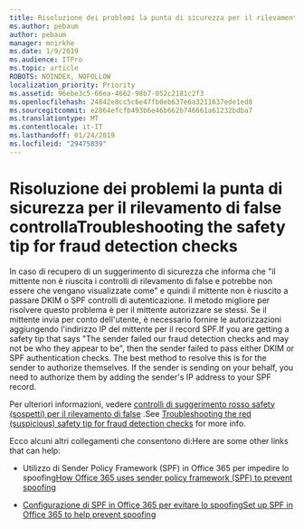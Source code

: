 ```yaml
---
title: Risoluzione dei problemi la punta di sicurezza per il rilevamento di false controlla
ms.author: pebaum
author: pebaum
manager: mnirkhe
ms.date: 1/9/2019
ms.audience: ITPro
ms.topic: article
ROBOTS: NOINDEX, NOFOLLOW
localization_priority: Priority
ms.assetid: 96ebe3c5-66ea-4662-98b7-052c2181c2f3
ms.openlocfilehash: 24842e8cc5c6e47fb0eb637e6a3211637ede1ed8
ms.sourcegitcommit: e2864efcfb493b6e46b662b746661a61232bdba7
ms.translationtype: MT
ms.contentlocale: it-IT
ms.lasthandoff: 01/24/2019
ms.locfileid: "29475839"
---
```

# <a name="troubleshooting-the-safety-tip-for-fraud-detection-checks"></a><span data-ttu-id="73121-102">Risoluzione dei problemi la punta di sicurezza per il rilevamento di false controlla</span><span class="sxs-lookup"><span data-stu-id="73121-102">Troubleshooting the safety tip for fraud detection checks</span></span>

<span data-ttu-id="73121-p101">In caso di recupero di un suggerimento di sicurezza che informa che "il mittente non è riuscita i controlli di rilevamento di false e potrebbe non essere che vengano visualizzate come" e quindi il mittente non è riuscito a passare DKIM o SPF controlli di autenticazione. Il metodo migliore per risolvere questo problema è per il mittente autorizzare se stessi. Se il mittente invia per conto dell'utente, è necessario fornire le autorizzazioni aggiungendo l'indirizzo IP del mittente per il record SPF.</span><span class="sxs-lookup"><span data-stu-id="73121-p101">If you are getting a safety tip that says "The sender failed our fraud detection checks and may not be who they appear to be", then the sender failed to pass either DKIM or SPF authentication checks. The best method to resolve this is for the sender to authorize themselves. If the sender is sending on your behalf, you need to authorize them by adding the sender's IP address to your SPF record.</span></span>
  
<span data-ttu-id="73121-106">Per ulteriori informazioni, vedere [controlli di suggerimento rosso safety (sospetti) per il rilevamento di false](https://blogs.msdn.microsoft.com/tzink/2016/11/02/troubleshooting-the-red-suspicious-safety-tip-for-fraud-detection-checks/) .</span><span class="sxs-lookup"><span data-stu-id="73121-106">See [Troubleshooting the red (suspicious) safety tip for fraud detection checks](https://blogs.msdn.microsoft.com/tzink/2016/11/02/troubleshooting-the-red-suspicious-safety-tip-for-fraud-detection-checks/) for more info.</span></span> 
  
<span data-ttu-id="73121-107">Ecco alcuni altri collegamenti che consentono di:</span><span class="sxs-lookup"><span data-stu-id="73121-107">Here are some other links that can help:</span></span>
  
- <span data-ttu-id="73121-108">Utilizzo di Sender Policy Framework (SPF) in Office 365 per impedire lo spoofing</span><span class="sxs-lookup"><span data-stu-id="73121-108">[How Office 365 uses sender policy framework (SPF) to prevent spoofing](https://docs.microsoft.com/en-us/office365/SecurityCompliance/how-office-365-uses-spf-to-prevent-spoofing)</span></span>
    
- [<span data-ttu-id="73121-109">Configurazione di SPF in Office 365 per evitare lo spoofing</span><span class="sxs-lookup"><span data-stu-id="73121-109">Set up SPF in Office 365 to help prevent spoofing</span></span>](https://docs.microsoft.com/en-us/office365/SecurityCompliance/set-up-spf-in-office-365-to-help-prevent-spoofing)
    

